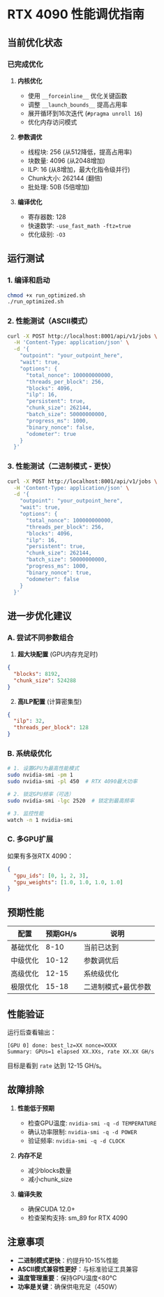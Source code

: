 # RTX 4090 性能调优指南

## 当前优化状态

### 已完成优化
1. **内核优化**
   - 使用 `__forceinline__` 优化关键函数
   - 调整 `__launch_bounds__` 提高占用率
   - 展开循环到16次迭代 (`#pragma unroll 16`)
   - 优化内存访问模式

2. **参数调优**
   - 线程块: 256 (从512降低，提高占用率)
   - 块数量: 4096 (从2048增加)
   - ILP: 16 (从8增加，最大化指令级并行)
   - Chunk大小: 262144 (翻倍)
   - 批处理: 50B (5倍增加)

3. **编译优化**
   - 寄存器数: 128
   - 快速数学: `-use_fast_math -ftz=true`
   - 优化级别: `-O3`

## 运行测试

### 1. 编译和启动
```bash
chmod +x run_optimized.sh
./run_optimized.sh
```

### 2. 性能测试（ASCII模式）
```bash
curl -X POST http://localhost:8001/api/v1/jobs \
  -H 'Content-Type: application/json' \
  -d '{
    "outpoint": "your_outpoint_here",
    "wait": true,
    "options": {
      "total_nonce": 100000000000,
      "threads_per_block": 256,
      "blocks": 4096,
      "ilp": 16,
      "persistent": true,
      "chunk_size": 262144,
      "batch_size": 50000000000,
      "progress_ms": 1000,
      "binary_nonce": false,
      "odometer": true
    }
  }'
```

### 3. 性能测试（二进制模式 - 更快）
```bash
curl -X POST http://localhost:8001/api/v1/jobs \
  -H 'Content-Type: application/json' \
  -d '{
    "outpoint": "your_outpoint_here",
    "wait": true,
    "options": {
      "total_nonce": 100000000000,
      "threads_per_block": 256,
      "blocks": 4096,
      "ilp": 16,
      "persistent": true,
      "chunk_size": 262144,
      "batch_size": 50000000000,
      "progress_ms": 1000,
      "binary_nonce": true,
      "odometer": false
    }
  }'
```

## 进一步优化建议

### A. 尝试不同参数组合

1. **超大块配置** (GPU内存充足时)
```json
{
  "blocks": 8192,
  "chunk_size": 524288
}
```

2. **高ILP配置** (计算密集型)
```json
{
  "ilp": 32,
  "threads_per_block": 128
}
```

### B. 系统级优化

```bash
# 1. 设置GPU为最高性能模式
sudo nvidia-smi -pm 1
sudo nvidia-smi -pl 450  # RTX 4090最大功率

# 2. 锁定GPU频率（可选）
sudo nvidia-smi -lgc 2520  # 锁定到最高频率

# 3. 监控性能
watch -n 1 nvidia-smi
```

### C. 多GPU扩展

如果有多张RTX 4090：
```json
{
  "gpu_ids": [0, 1, 2, 3],
  "gpu_weights": [1.0, 1.0, 1.0, 1.0]
}
```

## 预期性能

| 配置 | 预期GH/s | 说明 |
|------|----------|------|
| 基础优化 | 8-10 | 当前已达到 |
| 中级优化 | 10-12 | 参数调优后 |
| 高级优化 | 12-15 | 系统级优化 |
| 极限优化 | 15-18 | 二进制模式+最优参数 |

## 性能验证

运行后查看输出：
```
[GPU 0] done: best_lz=XX nonce=XXXX
Summary: GPUs=1 elapsed XX.XXs, rate XX.XX GH/s
```

目标是看到 `rate` 达到 12-15 GH/s。

## 故障排除

1. **性能低于预期**
   - 检查GPU温度: `nvidia-smi -q -d TEMPERATURE`
   - 确认功率限制: `nvidia-smi -q -d POWER`
   - 验证频率: `nvidia-smi -q -d CLOCK`

2. **内存不足**
   - 减少blocks数量
   - 减小chunk_size

3. **编译失败**
   - 确保CUDA 12.0+
   - 检查架构支持: sm_89 for RTX 4090

## 注意事项

- **二进制模式更快**：约提升10-15%性能
- **ASCII模式兼容性更好**：与标准验证工具兼容
- **温度管理重要**：保持GPU温度<80°C
- **功率是关键**：确保供电充足（450W）